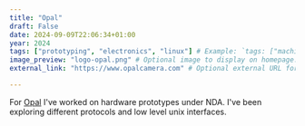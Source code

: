 ```yaml
---
title: "Opal"
draft: False
date: 2024-09-09T22:06:34+01:00
year: 2024
tags: ["prototyping", "electronics", "linux"] # Example: `tags: ["machine-learning", "deep-learning"]`
image_preview: "logo-opal.png" # Optional image to display on homepage.
external_link: "https://www.opalcamera.com" # Optional external URL for project (replaces project detail page).

---
```


For [Opal](https://opalcamera.com/) I've worked on hardware prototypes under NDA. I've been exploring different protocols and low level unix interfaces. 